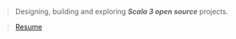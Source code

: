>Designing, building and exploring ***Scala 3 open source*** projects.

<!-- ![Stats](https://github-readme-stats.vercel.app/api?username=objektwerks&show_icons=true&hide_border=true) -->

<!-- * Top annual commits:  ***15,138*** -->
<!-- * Top monthly commits: ***1,793*** -->

>[Resume](https://github.com/objektwerks/resume)
